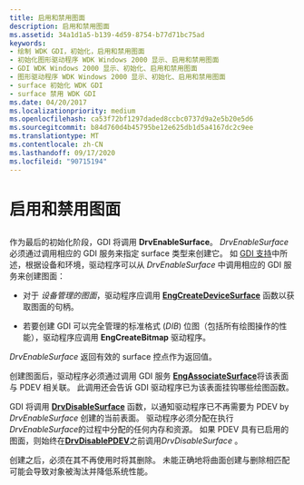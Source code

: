 ```yaml
---
title: 启用和禁用图面
description: 启用和禁用图面
ms.assetid: 34a1d1a5-b139-4d59-8754-b77d71bc75ad
keywords:
- 绘制 WDK GDI，初始化，启用和禁用图面
- 初始化图形驱动程序 WDK Windows 2000 显示、启用和禁用图面
- GDI WDK Windows 2000 显示、初始化、启用和禁用图面
- 图形驱动程序 WDK Windows 2000 显示、初始化、启用和禁用图面
- surface 初始化 WDK GDI
- surface 禁用 WDK GDI
ms.date: 04/20/2017
ms.localizationpriority: medium
ms.openlocfilehash: ca53f72bf1297daded8ccbc0737d9a2e5b20e5d6
ms.sourcegitcommit: b84d760d4b45795be12e625db1d5a4167dc2c9ee
ms.translationtype: MT
ms.contentlocale: zh-CN
ms.lasthandoff: 09/17/2020
ms.locfileid: "90715194"
---
```

# <a name="enabling-and-disabling-the-surface"></a>启用和禁用图面


## <span id="ddk_enabling_and_disabling_the_surface_gg"></span><span id="DDK_ENABLING_AND_DISABLING_THE_SURFACE_GG"></span>


作为最后的初始化阶段，GDI 将调用 **DrvEnableSurface**。 *DrvEnableSurface* 必须通过调用相应的 GDI 服务来指定 surface 类型来创建它。 如 [GDI 支持](gdi-support-for-surfaces.md)中所述，根据设备和环境，驱动程序可以从 *DrvEnableSurface* 中调用相应的 GDI 服务来创建图面：

-   对于 *设备管理的图面*，驱动程序应调用 [**EngCreateDeviceSurface**](/windows/win32/api/winddi/nf-winddi-engcreatedevicesurface) 函数以获取图面的句柄。

-   若要创建 GDI 可以完全管理的标准格式 (*DIB*) 位图（包括所有绘图操作的性能），驱动程序应调用 **EngCreateBitmap** 驱动程序。

*DrvEnableSurface* 返回有效的 surface 控点作为返回值。

创建图面后，驱动程序必须通过调用 GDI 服务 [**EngAssociateSurface**](/windows/win32/api/winddi/nf-winddi-engassociatesurface)将该表面与 PDEV 相关联。 此调用还会告诉 GDI 驱动程序已为该表面挂钩哪些绘图函数。

GDI 将调用 [**DrvDisableSurface**](/windows/win32/api/winddi/nf-winddi-drvdisablesurface) 函数，以通知驱动程序已不再需要为 PDEV by *DrvEnableSurface* 创建的当前表面。 驱动程序必须分配在执行 *DrvEnableSurface*的过程中分配的任何内存和资源。 如果 PDEV 具有已启用的图面，则始终在[**DrvDisablePDEV**](/windows/win32/api/winddi/nf-winddi-drvdisablepdev)之前调用*DrvDisableSurface* 。

创建之后，必须在其不再使用时将其删除。 未能正确地将曲面创建与删除相匹配可能会导致对象被淘汰并降低系统性能。

 

